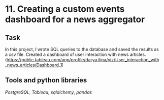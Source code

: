 # 11. Creating a custom events dashboard for a news aggregator

## Task

In this project, I wrote SQL queries to the database and saved the results as a csv file. Created a dashboard of user interaction with news articles. (https://public.tableau.com/app/profile/darya.ilina/viz/User_interaction_with_news_articles/Dashboard_1) 

## Tools and python libraries

*PostgreSQL*, *Tableau*, *sqlalchemy*, *pandas*

